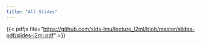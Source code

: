```yaml
---
title: "All Slides"
---
```


{{< pdfjs file="https://github.com/slds-lmu/lecture_i2ml/blob/master/slides-pdf/slides-i2ml.pdf" >}}